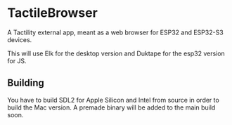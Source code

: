 # TactileBrowser
A Tactility external app, meant as a web browser for ESP32 and ESP32-S3 devices.


<!--
Use this for ESP-IDF
```
. $HOME/esp/esp-idf/export.sh
```
-->
This will use Elk for the desktop version and Duktape for the esp32 version for JS.

## Building
You have to build SDL2 for Apple Silicon and Intel from source in order to build the Mac version. A premade binary will be added to the main build soon.
